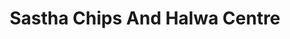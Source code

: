 ---
title: "Sastha Chips And Halwa Centre"
url: /kozhikode/sastha-chips-and-halwa-centre/
shop: Bäckerei
---